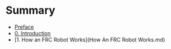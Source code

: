 # Summary

* [Preface](Preface.md)
* [0. Introduction](Introduction.md)
* [1. How an FRC Robot Works](How An FRC Robot Works.md)

